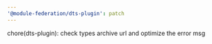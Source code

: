 ```yaml
---
'@module-federation/dts-plugin': patch
---
```


chore(dts-plugin): check types archive url and optimize the error msg
